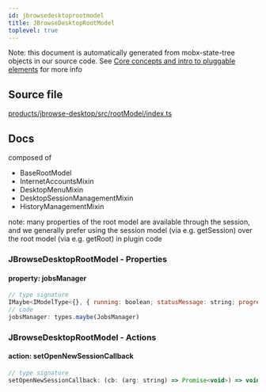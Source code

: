 ```yaml
---
id: jbrowsedesktoprootmodel
title: JBrowseDesktopRootModel
toplevel: true
---
```



Note: this document is automatically generated from mobx-state-tree objects in
our source code. See [Core concepts and intro to pluggable
elements](/docs/developer_guide/) for more info



## Source file

[products/jbrowse-desktop/src/rootModel/index.ts](https://github.com/GMOD/jbrowse-components/blob/main/products/jbrowse-desktop/src/rootModel/index.ts)


## Docs


composed of
- BaseRootModel
- InternetAccountsMixin
- DesktopMenuMixin
- DesktopSessionManagementMixin
- HistoryManagementMixin

note: many properties of the root model are available through the session,
and we generally prefer using the session model (via e.g. getSession) over
the root model (via e.g. getRoot) in plugin code



### JBrowseDesktopRootModel - Properties
#### property: jobsManager



```js
// type signature
IMaybe<IModelType<{}, { running: boolean; statusMessage: string; progressPct: number; jobName: string; controller: AbortController; jobsQueue: IObservableArray<TextJobsEntry>; finishedJobs: IObservableArray<...>; } & { ...; } & { ...; } & { ...; }, _NotCustomized, _NotCustomized>>
// code
jobsManager: types.maybe(JobsManager)
```








### JBrowseDesktopRootModel - Actions
#### action: setOpenNewSessionCallback



```js
// type signature
setOpenNewSessionCallback: (cb: (arg: string) => Promise<void>) => void
```



